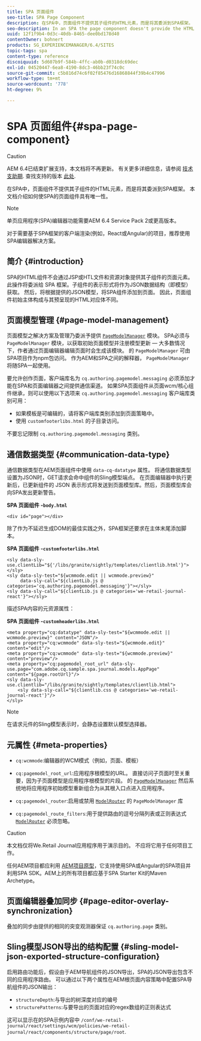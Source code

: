 ```yaml
---
title: SPA 页面组件
seo-title: SPA Page Component
description: 在SPA中，页面组件不提供其子组件的HTML元素，而是将其委派到SPA框架。 本文档介绍如何使SPA的页面组件具有唯一性。
seo-description: In an SPA the page component doesn't provide the HTML elements of its child components, but instead delegates this to the SPA framework. This document explains how this makes the page component of an SPA unique.
uuid: 12f1f9b4-0d3c-40db-8465-dee0bd178d40
contentOwner: bohnert
products: SG_EXPERIENCEMANAGER/6.4/SITES
topic-tags: spa
content-type: reference
discoiquuid: 5d607b9f-584b-4ffc-ab0b-d0318dc69dec
exl-id: 04520447-6ea8-4190-8dc3-46bb23f74c0c
source-git-commit: c5b816d74c6f02f85476d16868844f39b4c47996
workflow-type: tm+mt
source-wordcount: '778'
ht-degree: 9%

---
```


# SPA 页面组件{#spa-page-component}

>[!CAUTION]
>
>AEM 6.4已结束扩展支持，本文档将不再更新。 有关更多详细信息，请参阅 [技术支助期](https://helpx.adobe.com/cn/support/programs/eol-matrix.html). 查找支持的版本 [此处](https://experienceleague.adobe.com/docs/).

在SPA中，页面组件不提供其子组件的HTML元素，而是将其委派到SPA框架。 本文档介绍如何使SPA的页面组件具有唯一性。

>[!NOTE]
>
>单页应用程序(SPA)编辑器功能需要AEM 6.4 Service Pack 2或更高版本。
>
>对于需要基于SPA框架的客户端渲染(例如，React或Angular)的项目，推荐使用SPA编辑器解决方案。

## 简介 {#introduction}

SPA的HTML组件不会通过JSP或HTL文件和资源对象提供其子组件的页面元素。 此操作将委派给 SPA 框架。子组件的表示形式将作为JSON数据结构（即模型）获取。 然后，将根据提供的JSON模型，将SPA组件添加到页面。 因此，页面组件初始主体构成与其预呈现的HTML对应体不同。

## 页面模型管理 {#page-model-management}

页面模型之解决方案及管理乃委派予提供 [ `PageModelManager`](/help/sites-developing/spa-blueprint.md#pagemodelmanager) 模块。 SPA必须与 `PageModelManager` 模块，以获取初始页面模型并注册模型更新 — 大多数情况下，作者通过页面编辑器编辑页面时会生成该模块。 的 `PageModelManager` 可由SPA项目作为npm包访问。 作为AEM和SPA之间的解释器， `PageModelManager` 将随SPA一起使用。

要允许创作页面，客户端库名为 `cq.authoring.pagemodel.messaging` 必须添加才能在SPA和页面编辑器之间提供通信渠道。 如果SPA页面组件从页面wcm/核心组件继承，则可以使用以下选项来 `cq.authoring.pagemodel.messaging` 客户端库类别可用：

* 如果模板是可编辑的，请将客户端库类别添加到页面策略中。
* 使用 `customfooterlibs.html` 的子目录访问。

不要忘记限制 `cq.authoring.pagemodel.messaging` 类别。

## 通信数据类型 {#communication-data-type}

通信数据类型在AEM页面组件中使用 `data-cq-datatype` 属性。 将通信数据类型设置为JSON时，GET请求会命中组件的Sling模型端点。 在页面编辑器中执行更新后，已更新组件的 JSON 表示形式将发送到页面模型库。然后，页面模型库会向SPA发出更新警告。

**SPA 页面组件 -`body.html`**

```
<div id="page"></div>
```

除了作为不延迟生成DOM的最佳实践之外，SPA框架还要求在主体末尾添加脚本。

**SPA 页面组件 -`customfooterlibs.html`**

```
<sly data-sly-use.clientLib="${'/libs/granite/sightly/templates/clientlib.html'}"></sly>
<sly data-sly-test="${wcmmode.edit || wcmmode.preview}"
     data-sly-call="${clientLib.js @ categories='cq.authoring.pagemodel.messaging'}"></sly>
<sly data-sly-call="${clientLib.js @ categories='we-retail-journal-react'}"></sly>
```

描述SPA内容的元资源属性：

**SPA 页面组件 -`customheaderlibs.html`**

```
<meta property="cq:datatype" data-sly-test="${wcmmode.edit || wcmmode.preview}" content="JSON"/>
<meta property="cq:wcmmode" data-sly-test="${wcmmode.edit}" content="edit"/>
<meta property="cq:wcmmode" data-sly-test="${wcmmode.preview}" content="preview"/>
<meta property="cq:pagemodel_root_url" data-sly-use.page="com.adobe.cq.sample.spa.journal.models.AppPage" content="${page.rootUrl}"/>
<sly data-sly-use.clientlib="/libs/granite/sightly/templates/clientlib.html">
    <sly data-sly-call="${clientlib.css @ categories='we-retail-journal-react'}"/>
</sly>
```

>[!NOTE]
>
>在请求元件的Sling模型表示时，会静态设置默认模型选择器。

## 元属性 {#meta-properties}

* `cq:wcmmode`:编辑器的WCM模式（例如，页面、模板）
* `cq:pagemodel_root_url`:应用程序根模型的URL。 直接访问子页面时至关重要，因为子页面模型是应用程序根模型的片段。 的 [`PageModelManager`](/help/sites-developing/spa-page-component.md) 然后系统地将应用程序初始模型重新组合为从其根入口点进入应用程序。

* `cq:pagemodel_router`:启用或禁用 [`ModelRouter`](/help/sites-developing/spa-routing.md) 的 `PageModelManager` 库

* `cq:pagemodel_route_filters`:用于提供路由的逗号分隔列表或正则表达式 [`ModelRouter`](/help/sites-developing/spa-routing.md) 必须忽略。

>[!CAUTION]
>
>本文档仅将We.Retail Journal应用程序用于演示目的。 不应将它用于任何项目工作。
>
>任何AEM项目都应利用 [AEM项目原型](https://experienceleague.adobe.com/docs/experience-manager-core-components/using/developing/archetype/overview.html)，它支持使用SPA或Angular的SPA项目并利用SPA SDK。AEM上的所有项目都应基于SPA Starter Kit的Maven Archetype。

## 页面编辑器叠加同步 {#page-editor-overlay-synchronization}

叠加的同步由提供的相同的突变观测器保证 `cq.authoring.page` 类别。

## Sling模型JSON导出的结构配置 {#sling-model-json-exported-structure-configuration}

启用路由功能后，假设由于AEM导航组件的JSON导出，SPA的JSON导出包含不同的应用程序路由。 可以通过以下两个属性在AEM根页面内容策略中配置SPA导航组件的JSON输出：

* `structureDepth`:与导出的树深度对应的编号
* `structurePatterns`:与要导出的页面对应的regex数组的正则表达式

这可以显示在的SPA示例内容中 `/conf/we-retail-journal/react/settings/wcm/policies/we-retail-journal/react/components/structure/page/root`.
